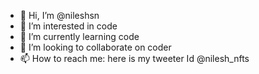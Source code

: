 - 👋 Hi, I’m @nileshsn
- 👀 I’m interested in code
- 🌱 I’m currently learning code
- 💞️ I’m looking to collaborate on coder
- 📫 How to reach me: here is my tweeter Id @nilesh_nfts

<!---
nileshsn/nileshsn is a ✨ special ✨ repository because its `README.md` (this file) appears on your GitHub profile.
You can click the Preview link to take a look at your changes.
--->
